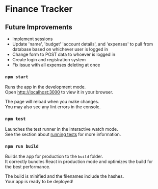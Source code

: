 # Finance Tracker

## Future Improvements

- Implement sessions
- Update 'name', 'budget' 'account details', and 'expenses' to pull from database based on whichever user is logged in
- Change form to POST data to whoever is logged in
- Create login and registration system
- Fix issue with all expenses deleting at once

### `npm start`

Runs the app in the development mode.\
Open [http://localhost:3000](http://localhost:3000) to view it in your browser.

The page will reload when you make changes.\
You may also see any lint errors in the console.

### `npm test`

Launches the test runner in the interactive watch mode.\
See the section about [running tests](https://facebook.github.io/create-react-app/docs/running-tests) for more information.

### `npm run build`

Builds the app for production to the `build` folder.\
It correctly bundles React in production mode and optimizes the build for the best performance.

The build is minified and the filenames include the hashes.\
Your app is ready to be deployed!

